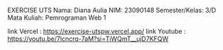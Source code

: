 EXERCISE UTS 
Nama: Diana Aulia
NIM: 23090148
Semester/Kelas: 3/D
Mata Kuliah: Pemrograman Web 1

link Vercel : https://exercise-utspw.vercel.app/
link Youtube : https://youtu.be/7lcncrq-7aM?si=TiWQmT__ujD7KFQW
